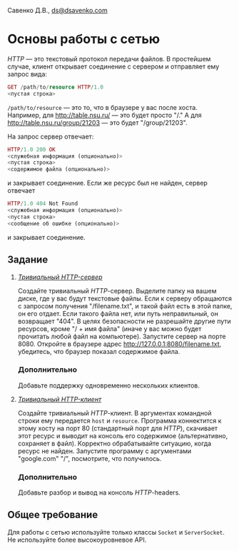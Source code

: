 Савенко Д.В., <ds@dsavenko.com>

# Основы работы с сетью

*HTTP* — это текстовый протокол передачи файлов. В простейшем случае, клиент открывает соединение с сервером и отправляет ему запрос вида:
```php
GET /path/to/resource HTTP/1.0
<пустая строка>
```

`/path/to/resource` — это то, что в браузере у вас после хоста. Например, для http://table.nsu.ru/ — это будет просто "/." А для http://table.nsu.ru/group/21203 — это будет "/group/21203".

На запрос сервер отвечает:
```php
HTTP/1.0 200 OK
<служебная информация (опционально)>
<пустая строка>
<содержимое файла (опционально)>
```

и закрывает соединение. Если же ресурс был не найден, сервер отвечает
```php
HTTP/1.0 404 Not Found
<служебная информация (опционально)>
<пустая строка>
<сообщение об ошибке (опционально)>
```

и закрывает соединение.

## Задание

1. [*Тривиальный HTTP-сервер*](src/main/java/ru/nsu/kondrenko/task1/Main.java)

    Создайте тривиальный *HTTP*-сервер. Выделите папку на вашем диске, где у вас будут текстовые файлы. Если к серверу обращаются с запросом получения "/filename.txt", и такой файл есть в этой папке, он его отдает. Если такого файла нет, или путь неправильный, он возвращает "404". В целях безопасности не разрешайте другие пути ресурсов, кроме "/ + имя файла" (иначе у вас можно будет прочитать любой файл на компьютере). Запустите сервер на порте 8080. Откройте в браузере адрес http://127.0.0.1:8080/filename.txt, убедитесь, что браузер показал содержимое файла.
   
   ### Дополнительно

   Добавьте поддержку одновременно нескольких клиентов.

2. [*Тривиальный HTTP-клиент*](src/main/java/ru/nsu/kondrenko/task2/Main.java)
   
   Создайте тривиальный *HTTP*-клиент. В аргументах командной строки ему передается `host` и `resource`. Программа коннектится к этому хосту на порт 80 (стандартный порт для *HTTP*), скачивает этот ресурс и выводит на консоль его содержимое (альтернативно, сохраняет в файл). Корректно обрабатывайте ситуацию, когда ресурс не найден. Запустите программу с аргументами "google.com" "/", посмотрите, что получилось.

   ### Дополнительно
   
   Добавьте разбор и вывод на консоль *HTTP*-headers.

## Общее требование
Для работы с сетью используйте только классы `Socket` и `ServerSocket`. Не используйте более высокоуровневое API.
